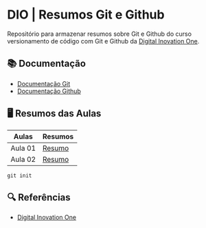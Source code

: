 
# DIO | Resumos Git e Github

Repositório para armazenar resumos sobre Git e Github do curso versionamento de código com Git e Github da [Digital Inovation One](https://web.dio.me/).

## 📚 Documentação
- [Documentação Git](https://giit-scm.com/doc)
- [Documentação Github](https://docs.github.com/)

## 🖥️ Resumos das Aulas

| Aulas | Resumos |
|------|---------|
|Aula 01 | [Resumo]()
|Aula 02 | [Resumo]()

```
git init
```

## 🔍 Referências
- [Digital Inovation One]()
